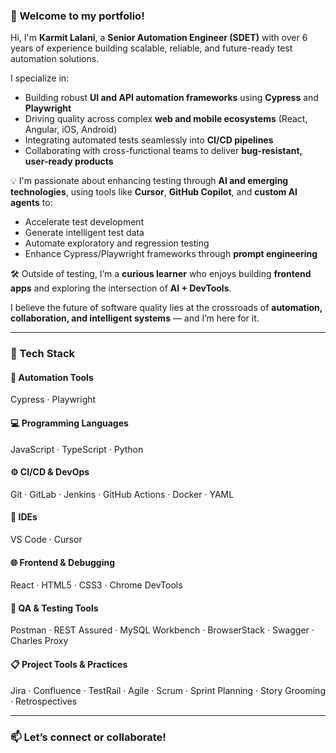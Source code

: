 ### 👋 Welcome to my portfolio!

Hi, I'm **Karmit Lalani**, a **Senior Automation Engineer (SDET)** with over 6 years of experience building scalable, reliable, and future-ready test automation solutions.

I specialize in:
- Building robust **UI and API automation frameworks** using **Cypress** and **Playwright**
- Driving quality across complex **web and mobile ecosystems** (React, Angular, iOS, Android)
- Integrating automated tests seamlessly into **CI/CD pipelines**
- Collaborating with cross-functional teams to deliver **bug-resistant, user-ready products**

💡 I'm passionate about enhancing testing through **AI and emerging technologies**, using tools like **Cursor**, **GitHub Copilot**, and **custom AI agents** to:
- Accelerate test development  
- Generate intelligent test data  
- Automate exploratory and regression testing  
- Enhance Cypress/Playwright frameworks through **prompt engineering**

🛠 Outside of testing, I’m a **curious learner** who enjoys building **frontend apps** and exploring the intersection of **AI + DevTools**.

I believe the future of software quality lies at the crossroads of **automation, collaboration, and intelligent systems** — and I’m here for it.

---

### 🧰 Tech Stack

#### 🔧 Automation Tools  
Cypress · Playwright

#### 💻 Programming Languages  
JavaScript · TypeScript · Python

#### ⚙️ CI/CD & DevOps  
Git · GitLab · Jenkins · GitHub Actions · Docker · YAML

#### 🧠 IDEs  
VS Code · Cursor

#### 🌐 Frontend & Debugging  
React · HTML5 · CSS3 · Chrome DevTools

#### 🧪 QA & Testing Tools  
Postman · REST Assured · MySQL Workbench · BrowserStack · Swagger · Charles Proxy

#### 📋 Project Tools & Practices  
Jira · Confluence · TestRail · Agile · Scrum · Sprint Planning · Story Grooming · Retrospectives

---

### 📫 Let’s connect or collaborate!
